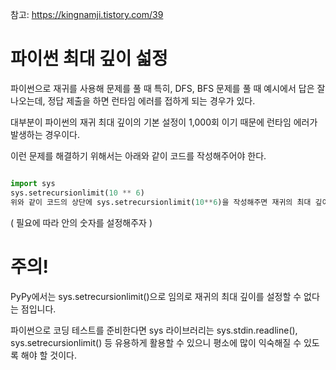 참고: https://kingnamji.tistory.com/39

# 파이썬 최대 깊이 섧정

파이썬으로 재귀를 사용해 문제를 풀 때 특히, DFS, BFS 문제를 풀 때 예시에서 답은 잘 나오는데, 정답 제출을 하면 런타임 에러를 접하게 되는 경우가 있다.

대부분이 파이썬의 재귀 최대 깊이의 기본 설정이 1,000회 이기 때문에 런타임 에러가 발생하는 경우이다.

 

이런 문제를 해결하기 위해서는 아래와 같이 코드를 작성해주어야 한다.
``` python

import sys
sys.setrecursionlimit(10 ** 6)
위와 같이 코드의 상단에 sys.setrecursionlimit(10**6)을 작성해주면 재귀의 최대 깊이가 10**6으로 바뀌게 됩니다.
```
( 필요에 따라 안의 숫자를 설정해주자 )

# 주의! 

PyPy에서는 sys.setrecursionlimit()으로 임의로 재귀의 최대 깊이를 설정할 수 없다는 점입니다.
 

파이썬으로 코딩 테스트를 준비한다면 sys 라이브러리는 sys.stdin.readline(), sys.setrecursionlimit() 등 유용하게 활용할 수 있으니 평소에 많이 익숙해질 수 있도록 해야 할 것이다.
